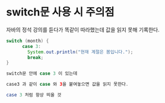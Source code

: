 # switch문 사용 시 주의점

자바의 정석 강의를 듣다가 똑같이 따라했는데 값을 읽지 못해 기록한다.

```java
switch (month) {
      case 3:
        System.out.println("현재 계절은 봄입니다.");
        break;
}

switch문 안에 case 3 이 있는데 

case3 과 같이 case 와 3을 붙여놓으면 값을 읽지 못한다.

case 3 처럼 항상 띄울 것
```